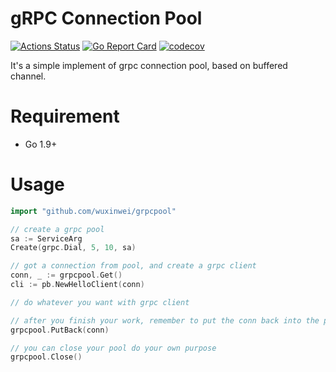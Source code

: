 # gRPC Connection Pool
[![Actions Status](https://github.com/wuxinwei/grpcpool/workflows/build/badge.svg)](https://github.com/wuxinwei/grpcpool/actions)
[![Go Report Card](https://goreportcard.com/badge/github.com/wuxinwei/grpcpool)](https://goreportcard.com/report/github.com/wuxinwei/grpcpool)
[![codecov](https://codecov.io/gh/wuxinwei/grpcpool/branch/master/graph/badge.svg)](https://codecov.io/gh/wuxinwei/grpcpool)

It's a simple implement of grpc connection pool, based on buffered channel.

# Requirement
- Go 1.9+

# Usage

```go
import "github.com/wuxinwei/grpcpool"

// create a grpc pool
sa := ServiceArg
Create(grpc.Dial, 5, 10, sa)

// got a connection from pool, and create a grpc client
conn, _ := grpcpool.Get()
cli := pb.NewHelloClient(conn)

// do whatever you want with grpc client

// after you finish your work, remember to put the conn back into the pool
grpcpool.PutBack(conn)

// you can close your pool do your own purpose
grpcpool.Close()
```

